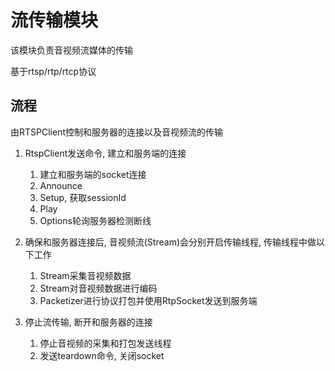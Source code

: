 # 流传输模块

该模块负责音视频流媒体的传输

基于rtsp/rtp/rtcp协议

## 流程

由RTSPClient控制和服务器的连接以及音视频流的传输

1. RtspClient发送命令, 建立和服务端的连接
    1. 建立和服务端的socket连接
    2. Announce
    3. Setup, 获取sessionId
    4. Play
    5. Options轮询服务器检测断线

2. 确保和服务器连接后, 音视频流(Stream)会分别开启传输线程, 传输线程中做以下工作
    1. Stream采集音视频数据
    2. Stream对音视频数据进行编码
    3. Packetizer进行协议打包并使用RtpSocket发送到服务端

3. 停止流传输, 断开和服务器的连接
    1. 停止音视频的采集和打包发送线程
    2. 发送teardown命令, 关闭socket
